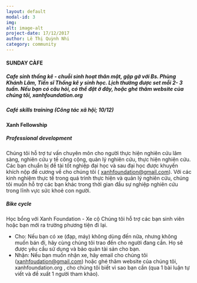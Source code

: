 ```yaml
---
layout: default
modal-id: 3
img: 
alt: image-alt
project-date: 17/12/2017
author: Lê Thị Quỳnh Nhi
category: community
---
```


#### SUNDAY CÀFE

##### Cafe sinh thống kê - chuỗi sinh hoạt thân mật, gặp gỡ với Bs. Phùng Khánh Lâm, Tiến sĩ Thống kê y sinh học. Lịch thường được set mỗi 2- 3 tuần. Nếu bạn có câu hỏi, có thể đặt ở đây, hoặc ghé thăm website của chúng tôi, xanhfoundation.org

##### Café skills training  (Công tác xã hội; 10/12)

#### Xanh Fellowship 
##### Professional development 
Chúng tôi hỗ trợ tư vấn chuyên môn cho người thực hiện nghiên cứu lâm sàng, nghiên cứu y tế công cộng, quản lý nghiên cứu, thực hiện nghiên cứu. 
Các bạn chuẩn bị đề tài tốt nghiệp đại học và sau đại học được khuyến khích nộp đề cương về cho chúng tôi ( xanhfoundation@gmail.com).
Với các kinh nghiệm thực tế trong quá trình thực hiện và quản lý nghiên cứu, chúng tôi muốn hỗ trợ các bạn khác trong thời gian đầu sự nghiệp nghiên cứu trong lĩnh vực sức khoẻ con người.

##### Bike cycle 
Học bổng với Xanh Foundation - Xe cộ
Chúng tôi hỗ trợ các bạn sinh viên hoặc bạn mới ra trường phương tiện đi lại. 
- Cho: Nếu bạn có xe (đạp, máy) không dùng đến nữa, nhưng không muốn bán đi, hãy cùng chúng tôi trao đến cho người đang cần. Họ sẽ được yêu cầu sử dụng và bảo quản tài sản cho bạn.
- Nhận: Nếu bạn muốn nhận xe, hãy email cho chúng tôi (xanhfoudation@gmail.com) hoặc ghé thăm website của chúng tôi, xanhfoundation.org , cho chúng tôi biết vì sao bạn cần (qua 1 bài luận tự viết và đề xuất 1 người tham khảo).
